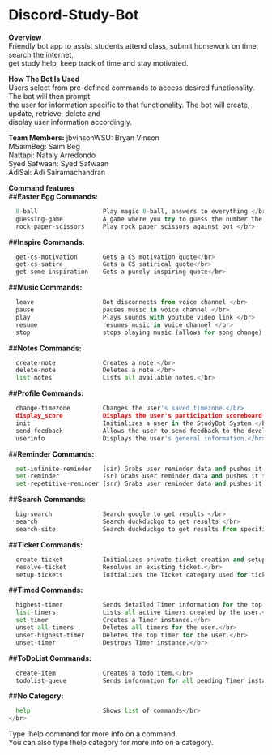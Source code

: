 # Discord-Study-Bot

<b>Overview</b></br>
Friendly bot app to assist students attend class, submit homework on time, search the internet, </br>
get study help, keep track of time and stay motivated.

<b>How The Bot Is Used</b></br>
Users select from pre-defined commands to access desired functionality. The bot will then prompt</br>
the user for information specific to that functionality. The bot will create, update, retrieve, delete and </br>
display user information accordingly.

<b>Team Members:</b>
jbvinsonWSU: Bryan Vinson</br>
MSaimBeg: Saim Beg</br>
Nattapi: Nataly Arredondo</br>
Syed Safwaan: Syed Safwaan</br>
AdiSai: Adi Sairamachandran</br>

<b>Command features</b></br>
##<b>Easter Egg Commands:</b></br>
```py
  8-ball                  Play magic 8-ball, answers to everything </br>
  guessing-game           A game where you try to guess the number the bot ch...</br>
  rock-paper-scissors     Play rock paper scissors against bot </br>
```
##<b>Inspire Commands:</b></br>
```py
  get-cs-motivation       Gets a CS motivation quote</br>
  get-cs-satire           Gets a CS satirical quote</br>
  get-some-inspiration    Gets a purely inspiring quote</br>
```
##<b>Music Commands:</b></br>
```py
  leave                   Bot disconnects from voice channel </br>
  pause                   pauses music in voice channel </br>
  play                    Plays sounds with youtube video link </br>
  resume                  resumes music in voice channel </br>
  stop                    stops playing music (allows for song change) </br>
```
##<b>Notes Commands:</b></br>
```py
  create-note             Creates a note.</br>
  delete-note             Deletes a note.</br>
  list-notes              Lists all available notes.</br>
```
##<b>Profile Commands:</b></br>
```py
  change-timezone         Changes the user's saved timezone.</br>
  display_score           Displays the user's participation scoreboard statis...</br>
  init                    Initializes a user in the StudyBot System.</br>
  send-feedback           Allows the user to send feedback to the developers ...</br>
  userinfo                Displays the user's general information.</br>
```
##<b>Reminder Commands:</b></br>
```py
  set-infinite-reminder   (sir) Grabs user reminder data and pushes it to the...</br>
  set-reminder            (sr) Grabs user reminder data and pushes it to the ...</br>
  set-repetitive-reminder (srr) Grabs user reminder data and pushes it to the...</br>
```
##<b>Search Commands:</b></br>
```py
  big-search              Search google to get results </br>
  search                  Search duckduckgo to get results </br>
  search-site             Search duckduckgo to get results from specific site</br>
```
##<b>Ticket Commands:</b></br>
```py
  create-ticket           Initializes private ticket creation and setup.</br>
  resolve-ticket          Resolves an existing ticket.</br>
  setup-tickets           Initializes the Ticket category used for tickets in...</br>
```
##<b>Timed Commands:</b></br>
```py
  highest-timer           Sends detailed Timer information for the top timer.</br>
  list-timers             Lists all active timers created by the user.</br>
  set-timer               Creates a Timer instance.</br>
  unset-all-timers        Deletes all timers for the user.</br>
  unset-highest-timer     Deletes the top timer for the user.</br>
  unset-timer             Destroys Timer instance.</br>
```
##<b>ToDoList Commands:</b></br>
```py
  create-item             Creates a todo item.</br>
  todolist-queue          Sends information for all pending Timer instances. </br>
```
##<b>No Category:</b></br>
```py
  help                    Shows list of commands</br>
</br>
```
Type !help command for more info on a command.</br>
You can also type !help category for more info on a category.</br>
